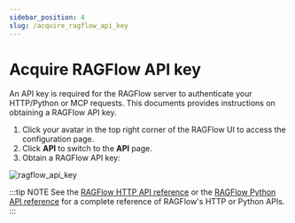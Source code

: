 ```yaml
---
sidebar_position: 4
slug: /acquire_ragflow_api_key
---
```


# Acquire RAGFlow API key

An API key is required for the RAGFlow server to authenticate your HTTP/Python or MCP requests. This documents provides instructions on obtaining a RAGFlow API key.

1. Click your avatar in the top right corner of the RAGFlow UI to access the configuration page.
2. Click **API** to switch to the **API** page.
3. Obtain a RAGFlow API key:

![ragflow_api_key](https://github.com/user-attachments/assets/f461ed61-04c6-4faf-b3d8-6b5fa56be4e7)

:::tip NOTE
See the [RAGFlow HTTP API reference](../references/http_api_reference.md) or the [RAGFlow Python API reference](../references/python_api_reference.md) for a complete reference of RAGFlow's HTTP or Python APIs.
:::
